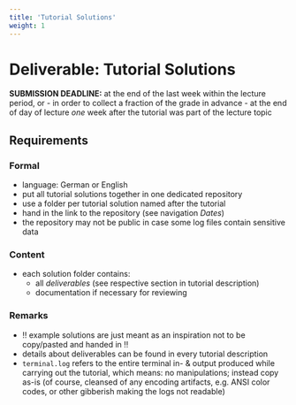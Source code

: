 ```yaml
---
title: 'Tutorial Solutions'
weight: 1
---
```



Deliverable: Tutorial Solutions
===============================


__SUBMISSION DEADLINE:__ at the end of the last week within the lecture period, or - in order to
                         collect a fraction of the grade in advance - at the end of day of lecture
                         *one* week after the tutorial was part of the lecture topic


## Requirements

### Formal

* language: German or English
* put all tutorial solutions together in one dedicated repository 
* use a folder per tutorial solution named after the tutorial
* hand in the link to the repository (see navigation *Dates*)
* the repository may not be public in case some log files contain sensitive data


### Content

* each solution folder contains:
  * all *deliverables* (see respective section in tutorial description)
  * documentation if necessary for reviewing 


### Remarks

* ‼️ example solutions are just meant as an inspiration not to be copy/pasted and handed in ‼️
* details about deliverables can be found in every tutorial description
* `terminal.log` refers to the entire terminal in- & output produced while carrying out
  the tutorial, which means: no manipulations; instead copy as-is (of course, cleansed of
  any encoding artifacts, e.g. ANSI color codes, or other gibberish making the logs not readable)
